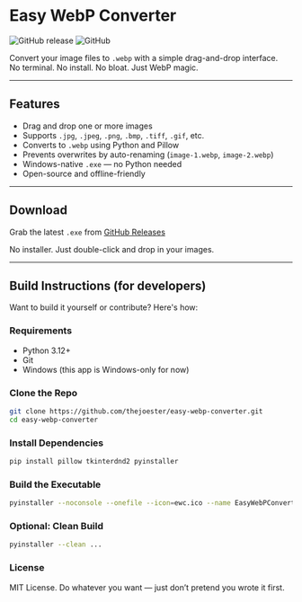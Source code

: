 # Easy WebP Converter

![GitHub release](https://img.shields.io/github/v/release/thejoester/easy-webp-converter?label=latest%20release)
![GitHub](https://img.shields.io/github/license/thejoester/easy-webp-converter)

Convert your image files to `.webp` with a simple drag-and-drop interface.  
No terminal. No install. No bloat. Just WebP magic.

---

##  Features

- Drag and drop one or more images
- Supports `.jpg`, `.jpeg`, `.png`, `.bmp`, `.tiff`, `.gif`, etc.
- Converts to `.webp` using Python and Pillow
- Prevents overwrites by auto-renaming (`image-1.webp`, `image-2.webp`)
- Windows-native `.exe` — no Python needed
- Open-source and offline-friendly

---

## Download

Grab the latest `.exe` from [GitHub Releases](https://github.com/thejoester/easy-webp-converter/releases/latest)

No installer. Just double-click and drop in your images.

---

## Build Instructions (for developers)

Want to build it yourself or contribute? Here's how:

### Requirements

- Python 3.12+
- Git
- Windows (this app is Windows-only for now)

### Clone the Repo

```bash
git clone https://github.com/thejoester/easy-webp-converter.git
cd easy-webp-converter
```
### Install Dependencies

```bash
pip install pillow tkinterdnd2 pyinstaller
```

### Build the Executable

```bash
pyinstaller --noconsole --onefile --icon=ewc.ico --name EasyWebPConverter --version-file=version.txt image_to_webp.pyw
```

### Optional: Clean Build

```bash
pyinstaller --clean ...
```

### License

MIT License.
Do whatever you want — just don’t pretend you wrote it first.
